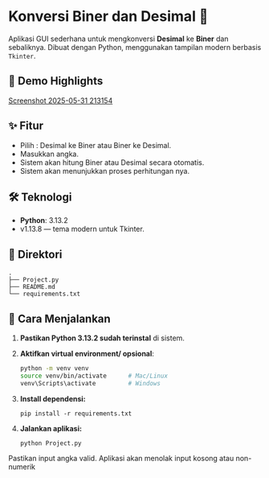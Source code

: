 # Konversi Biner dan Desimal 🧮
Aplikasi GUI sederhana untuk mengkonversi **Desimal** ke **Biner** dan sebaliknya. Dibuat dengan Python, menggunakan tampilan modern berbasis `Tkinter`.

## 📸 Demo Highlights
[Screenshot 2025-05-31 213154](https://github.com/user-attachments/assets/96dfb1ca-b443-4707-9f91-ed6fdcccf338)

## ✨ Fitur
- Pilih : Desimal ke Biner atau Biner ke Desimal.
- Masukkan angka.
- Sistem akan hitung Biner atau Desimal secara otomatis.
- Sistem akan menunjukkan proses perhitungan nya.

## 🛠 Teknologi

- **Python**: 3.13.2
- v1.13.8 — tema modern untuk Tkinter.

## 📂 Direktori
```
.
├── Project.py
├── README.md
└── requirements.txt
```

## 🚀 Cara Menjalankan

1. **Pastikan Python 3.13.2 sudah terinstal** di sistem.
2. **Aktifkan virtual environment/ opsional**:
   ```bash
   python -m venv venv
   source venv/bin/activate      # Mac/Linux
   venv\Scripts\activate         # Windows

3. **Install dependensi:**
    ```
    pip install -r requirements.txt
    ```

4. **Jalankan aplikasi:**
    ```
    python Project.py
    ```

Pastikan input angka valid. Aplikasi akan menolak input kosong atau non-numerik
